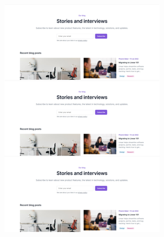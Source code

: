 


<p align="center">                                 
<img src="https://github.com/Oddi17/lessons2023/blob/master/1-2modules/html_css/lesson10/land-1-1.jpg" width="700" >
<img src="https://github.com/Oddi17/lessons2023/blob/master/1-2modules/html_css/lesson10/land-1-1.jpg" width="700" >
<img src="https://github.com/Oddi17/lessons2023/blob/master/1-2modules/html_css/lesson10/land-1-1.jpg" width="700" >
</p> 

